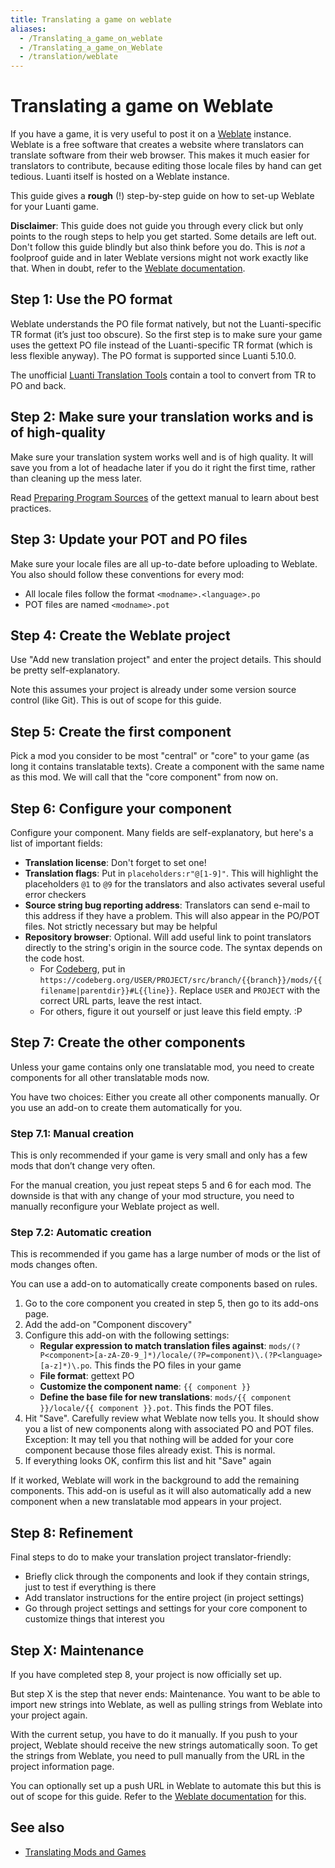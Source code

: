 ```yaml
---
title: Translating a game on weblate
aliases:
  - /Translating_a_game_on_weblate
  - /Translating_a_game_on_Weblate
  - /translation/weblate
---
```


# Translating a game on Weblate

If you have a game, it is very useful to post it on a [Weblate](https://weblate.org/) instance. Weblate is a free software that creates a website where translators can translate software from their web browser. This makes it much easier for translators to contribute, because editing those locale files by hand can get tedious. Luanti itself is hosted on a Weblate instance.

This guide gives a **rough** (!) step-by-step guide on how to set-up Weblate for your Luanti game.

**Disclaimer**: This guide does not guide you through every click but only points to the rough steps to help you get started. Some details are left out. Don't follow this guide blindly but also think before you do. This is _not_ a foolproof guide and in later Weblate versions might not work exactly like that. When in doubt, refer to the [Weblate documentation](https://docs.weblate.org/).

## Step 1: Use the PO format

Weblate understands the PO file format natively, but not the Luanti-specific TR format (it’s just too obscure). So the first step is to make sure your game uses the gettext PO file instead of the Luanti-specific TR format (which is less flexible anyway). The PO format is supported since Luanti 5.10.0.

The unofficial [Luanti Translation Tools](https://codeberg.org/Wuzzy/Luanti_Translation_Tools) contain a tool to convert from TR to PO and back.

## Step 2: Make sure your translation works and is of high-quality

Make sure your translation system works well and is of high quality. It will save you from a lot of headache later if you do it right the first time, rather than cleaning up the mess later.

Read [Preparing Program Sources](https://www.gnu.org/software/gettext/manual/html_node/Sources.html) of the gettext manual to learn about best practices.

## Step 3: Update your POT and PO files

Make sure your locale files are all up-to-date before uploading to Weblate. You also should follow these conventions for every mod:

- All locale files follow the format `<modname>.<language>.po`
- POT files are named `<modname>.pot`

## Step 4: Create the Weblate project

Use "Add new translation project" and enter the project details. This should be pretty self-explanatory.

Note this assumes your project is already under some version source control (like Git). This is out of scope for this guide.

## Step 5: Create the first component

Pick a mod you consider to be most "central" or "core" to your game (as long it contains translatable texts). Create a component with the same name as this mod. We will call that the "core component" from now on.

## Step 6: Configure your component

Configure your component. Many fields are self-explanatory, but here's a list of important fields:

- **Translation license**: Don't forget to set one!
- **Translation flags**: Put in `placeholders:r"@[1-9]"`. This will highlight the placeholders `@1` to `@9` for the translators and also activates several useful error checkers
- **Source string bug reporting address**: Translators can send e-mail to this address if they have a problem. This will also appear in the PO/POT files. Not strictly necessary but may be helpful
- **Repository browser**: Optional. Will add useful link to point translators directly to the string's origin in the source code. The syntax depends on the code host.
  - For [Codeberg](https://codeberg.org/), put in `https://codeberg.org/USER/PROJECT/src/branch/{{branch}}/mods/{{filename|parentdir}}#L{{line}}`. Replace `USER` and `PROJECT` with the correct URL parts, leave the rest intact.
  - For others, figure it out yourself or just leave this field empty. :P

## Step 7: Create the other components

Unless your game contains only one translatable mod, you need to create components for all other translatable mods now.

You have two choices: Either you create all other components manually. Or you use an add-on to create them automatically for you.

### Step 7.1: Manual creation

This is only recommended if your game is very small and only has a few mods that don’t change very often.

For the manual creation, you just repeat steps 5 and 6 for each mod. The downside is that with any change of your mod structure, you need to manually reconfigure your Weblate project as well.

### Step 7.2: Automatic creation

This is recommended if you game has a large number of mods or the list of mods changes often.

You can use a add-on to automatically create components based on rules.

1.  Go to the core component you created in step 5, then go to its add-ons page.
2.  Add the add-on "Component discovery"
3.  Configure this add-on with the following settings:
    - **Regular expression to match translation files against**: `mods/(?P<component>[a-zA-Z0-9_]*)/locale/(?P=component)\.(?P<language>[a-z]*)\.po`. This finds the PO files in your game
    - **File format**: gettext PO
    - **Customize the component name**: `{{ component }}`
    - **Define the base file for new translations**: `mods/{{ component }}/locale/{{ component }}.pot`. This finds the POT files.
4.  Hit "Save". Carefully review what Weblate now tells you. It should show you a list of new components along with associated PO and POT files. Exception: It may tell you that nothing will be added for your core component because those files already exist. This is normal.
5.  If everything looks OK, confirm this list and hit "Save" again

If it worked, Weblate will work in the background to add the remaining components. This add-on is useful as it will also automatically add a new component when a new translatable mod appears in your project.

## Step 8: Refinement

Final steps to do to make your translation project translator-friendly:

- Briefly click through the components and look if they contain strings, just to test if everything is there
- Add translator instructions for the entire project (in project settings)
- Go through project settings and settings for your core component to customize things that interest you

## Step X: Maintenance

If you have completed step 8, your project is now officially set up.

But step X is the step that never ends: Maintenance. You want to be able to import new strings into Weblate, as well as pulling strings from Weblate into your project again.

With the current setup, you have to do it manually. If you push to your project, Weblate should receive the new strings automatically soon. To get the strings from Weblate, you need to pull manually from the URL in the project information page.

You can optionally set up a push URL in Weblate to automate this but this is out of scope for this guide. Refer to the [Weblate documentation](https://docs.weblate.org/) for this.

## See also

- [Translating Mods and Games](/for-creators/translation/mods-and-games)

